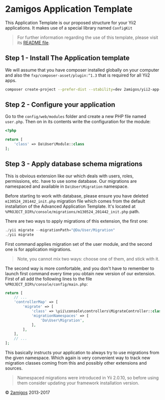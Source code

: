 2amigos Application Template
============================

This Application Template is our proposed structure for your Yii2 applications. It makes use 
of a special library named `ConfigKit`

> For further information regarding the use of this template, please visit its 
[README file](https://github.com/2amigos/yii2-app-template).

Step 1 - Install The Application template
-----------------------------------------

We will assume that you have composer installed globally on your computer and also the 
`fxp/composer-asset/plugin:^1.3` that is required for all Yii2 apps.

```bash
composer create-project --prefer-dist --stability=dev 2amigos/yii2-app-template your-site-name
```

Step 2 - Configure your application
-----------------------------------

Go to the `config/web/modules` folder and create a new PHP file named `user.php`. Then on in its 
contents write the configuration for the module: 


```php
<?php 

return [
    'class' => Da\User\Module::class
];
```

Step 3 - Apply database schema migrations
-----------------------------------------

This is obvious extension like our which deals with users, roles, permissions, etc. have to use some database.
Our migrations are namespaced and available in `Da\User\Migration` namespace.

Before starting to work with database, please ensure you have deleted `m130524_201442_init.php` migration file
which comes from the default installation of the Advanced Application Template. It's located at
`%PROJECT_DIR%/console/migrations/m130524_201442_init.php` path.

There are two ways to apply migrations of this extension, the first one:

```php
./yii migrate --migrationPath="@Da/User/Migration"
./yii migrate
```

First command applies migration set of the user module, and the second one is for application migrations.

> Note, you cannot mix two ways: choose one of them, and stick with it.

The second way is more comfortable, and you don't have to remember to launch first command every time you obtain
new version of our extension. First of all add the following lines to the file
`%PROJECT_DIR%/console/config/main.php`:

```php
return [
    // ...
    'controllerMap' => [
        'migrate' => [
            'class' => \yii\console\controllers\MigrateController::class,
            'migrationNamespaces' => [
                'Da\User\Migration',
            ],
        ],
    ],
    // ...
];
```

This basically instructs your application to always try to use migrations from the given namespace. Which again
is very convenient way to track new migration classes coming from this and possibly other extensions and sources.



> Namespaced migrations were introduced in Yii 2.0.10, so before using them consider updating your framework
> installation version.

© [2amigos](http://www.2amigos.us/) 2013-2017


